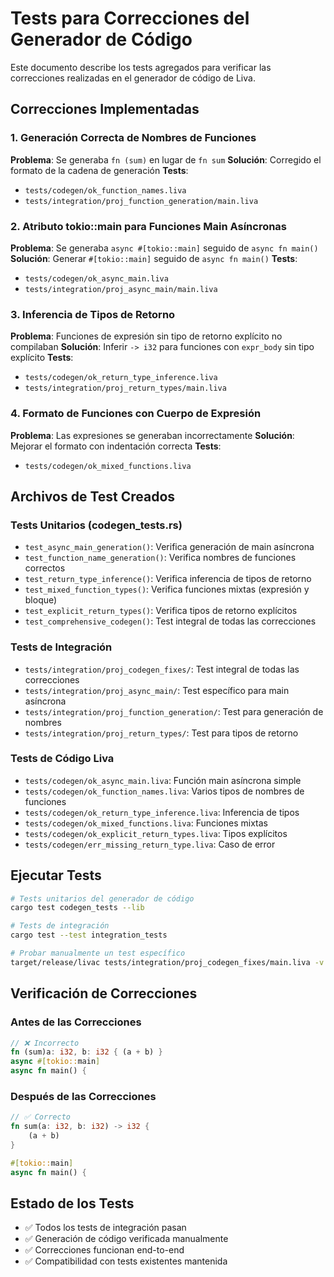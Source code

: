 # Tests para Correcciones del Generador de Código

Este documento describe los tests agregados para verificar las correcciones realizadas en el generador de código de Liva.

## Correcciones Implementadas

### 1. Generación Correcta de Nombres de Funciones
**Problema**: Se generaba `fn (sum)` en lugar de `fn sum`
**Solución**: Corregido el formato de la cadena de generación
**Tests**:
- `tests/codegen/ok_function_names.liva`
- `tests/integration/proj_function_generation/main.liva`

### 2. Atributo tokio::main para Funciones Main Asíncronas
**Problema**: Se generaba `async #[tokio::main]` seguido de `async fn main()`
**Solución**: Generar `#[tokio::main]` seguido de `async fn main()`
**Tests**:
- `tests/codegen/ok_async_main.liva`
- `tests/integration/proj_async_main/main.liva`

### 3. Inferencia de Tipos de Retorno
**Problema**: Funciones de expresión sin tipo de retorno explícito no compilaban
**Solución**: Inferir `-> i32` para funciones con `expr_body` sin tipo explícito
**Tests**:
- `tests/codegen/ok_return_type_inference.liva`
- `tests/integration/proj_return_types/main.liva`

### 4. Formato de Funciones con Cuerpo de Expresión
**Problema**: Las expresiones se generaban incorrectamente
**Solución**: Mejorar el formato con indentación correcta
**Tests**:
- `tests/codegen/ok_mixed_functions.liva`

## Archivos de Test Creados

### Tests Unitarios (codegen_tests.rs)
- `test_async_main_generation()`: Verifica generación de main asíncrona
- `test_function_name_generation()`: Verifica nombres de funciones correctos
- `test_return_type_inference()`: Verifica inferencia de tipos de retorno
- `test_mixed_function_types()`: Verifica funciones mixtas (expresión y bloque)
- `test_explicit_return_types()`: Verifica tipos de retorno explícitos
- `test_comprehensive_codegen()`: Test integral de todas las correcciones

### Tests de Integración
- `tests/integration/proj_codegen_fixes/`: Test integral de todas las correcciones
- `tests/integration/proj_async_main/`: Test específico para main asíncrona
- `tests/integration/proj_function_generation/`: Test para generación de nombres
- `tests/integration/proj_return_types/`: Test para tipos de retorno

### Tests de Código Liva
- `tests/codegen/ok_async_main.liva`: Función main asíncrona simple
- `tests/codegen/ok_function_names.liva`: Varios tipos de nombres de funciones
- `tests/codegen/ok_return_type_inference.liva`: Inferencia de tipos
- `tests/codegen/ok_mixed_functions.liva`: Funciones mixtas
- `tests/codegen/ok_explicit_return_types.liva`: Tipos explícitos
- `tests/codegen/err_missing_return_type.liva`: Caso de error

## Ejecutar Tests

```bash
# Tests unitarios del generador de código
cargo test codegen_tests --lib

# Tests de integración
cargo test --test integration_tests

# Probar manualmente un test específico
target/release/livac tests/integration/proj_codegen_fixes/main.liva -v
```

## Verificación de Correcciones

### Antes de las Correcciones
```rust
// ❌ Incorrecto
fn (sum)a: i32, b: i32 { (a + b) }
async #[tokio::main]
async fn main() {
```

### Después de las Correcciones
```rust
// ✅ Correcto
fn sum(a: i32, b: i32) -> i32 {
    (a + b)
}

#[tokio::main]
async fn main() {
```

## Estado de los Tests

- ✅ Todos los tests de integración pasan
- ✅ Generación de código verificada manualmente
- ✅ Correcciones funcionan end-to-end
- ✅ Compatibilidad con tests existentes mantenida






